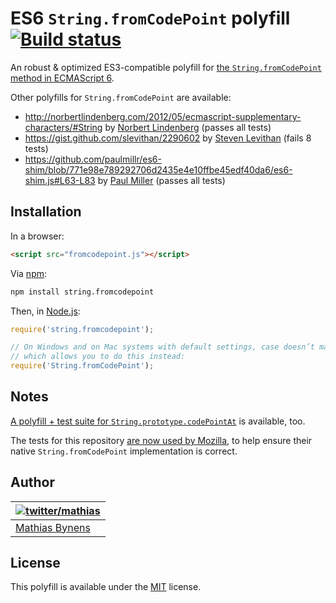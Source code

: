 # ES6 `String.fromCodePoint` polyfill [![Build status](https://travis-ci.org/mathiasbynens/String.fromCodePoint.png?branch=master)](https://travis-ci.org/mathiasbynens/String.fromCodePoint)

An robust & optimized ES3-compatible polyfill for [the `String.fromCodePoint` method in ECMAScript 6](http://people.mozilla.org/~jorendorff/es6-draft.html#sec-string.fromcodepoint).

Other polyfills for `String.fromCodePoint` are available:

* <http://norbertlindenberg.com/2012/05/ecmascript-supplementary-characters/#String> by [Norbert Lindenberg](http://norbertlindenberg.com/) (passes all tests)
* <https://gist.github.com/slevithan/2290602> by [Steven Levithan](http://stevenlevithan.com/) (fails 8 tests)
* <https://github.com/paulmillr/es6-shim/blob/771e98e789292706d2435e4e10ffbe45edf40da6/es6-shim.js#L63-L83> by [Paul Miller](http://paulmillr.com/) (passes all tests)

## Installation

In a browser:

```html
<script src="fromcodepoint.js"></script>
```

Via [npm](http://npmjs.org/):

```bash
npm install string.fromcodepoint
```

Then, in [Node.js](http://nodejs.org/):

```js
require('string.fromcodepoint');

// On Windows and on Mac systems with default settings, case doesn’t matter,
// which allows you to do this instead:
require('String.fromCodePoint');
```

## Notes

[A polyfill + test suite for `String.prototype.codePointAt`](http://mths.be/codepointat) is available, too.

The tests for this repository [are now used by Mozilla](http://hg.mozilla.org/integration/mozilla-inbound/rev/2411714cd058), to help ensure their native `String.fromCodePoint` implementation is correct.

## Author

| [![twitter/mathias](http://gravatar.com/avatar/24e08a9ea84deb17ae121074d0f17125?s=70)](http://twitter.com/mathias "Follow @mathias on Twitter") |
|---|
| [Mathias Bynens](http://mathiasbynens.be/) |

## License

This polyfill is available under the [MIT](http://mths.be/mit) license.
